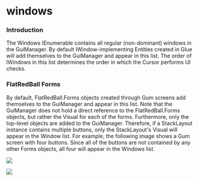 # windows

### Introduction

The Windows IEnumerable contains all regular (non-dominant) windows in the GuiManager. By default IWindow-implementing Entities created in Glue will add themselves to the GuiManager and appear in this list. The order of IWindows in this list determines the order in which the Cursor performs UI checks.

### FlatRedBall Forms

By default, FlatRedBall.Forms objects created through Gum screens add themselves to the GuiManager and appear in this list. Note that the GuiManager does not hold a direct reference to the FlatRedBall.Forms objects, but rather the Visual for each of the forms. Furthermore, only the top-level objects are added to the GuiManager. Therefore, if a StackLayout instance contains multiple buttons, only the StackLayout's Visual will appear in the Window list. For example, the following image shows a Gum screen with four buttons. Since all of the buttons are not contained by any other Forms objects, all four will appear in the Windows list.

![](../../../../../media/2022-04-img_6255c9462f5c1.png)

![](../../../../../media/2022-04-img_6255ca1fe8fae.png)

&#x20;
